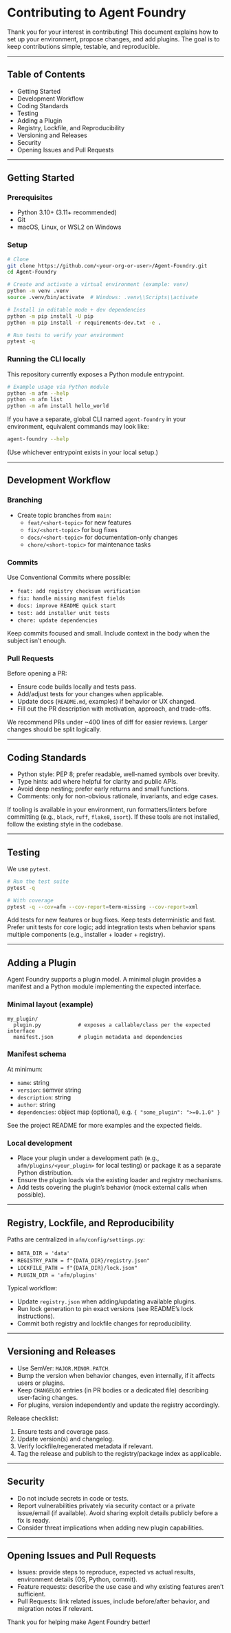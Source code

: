 # Contributing to Agent Foundry

Thank you for your interest in contributing! This document explains how to set up your environment, propose changes, and add plugins. The goal is to keep contributions simple, testable, and reproducible.

---

## Table of Contents
- Getting Started
- Development Workflow
- Coding Standards
- Testing
- Adding a Plugin
- Registry, Lockfile, and Reproducibility
- Versioning and Releases
- Security
- Opening Issues and Pull Requests

---

## Getting Started

### Prerequisites
- Python 3.10+ (3.11+ recommended)
- Git
- macOS, Linux, or WSL2 on Windows

### Setup
```bash
# Clone
git clone https://github.com/<your-org-or-user>/Agent-Foundry.git
cd Agent-Foundry

# Create and activate a virtual environment (example: venv)
python -m venv .venv
source .venv/bin/activate  # Windows: .venv\\Scripts\\activate

# Install in editable mode + dev dependencies
python -m pip install -U pip
python -m pip install -r requirements-dev.txt -e .

# Run tests to verify your environment
pytest -q
```

### Running the CLI locally
This repository currently exposes a Python module entrypoint.

```bash
# Example usage via Python module
python -m afm --help
python -m afm list
python -m afm install hello_world
```

If you have a separate, global CLI named `agent-foundry` in your environment, equivalent commands may look like:
```bash
agent-foundry --help
```
(Use whichever entrypoint exists in your local setup.)

---

## Development Workflow

### Branching
- Create topic branches from `main`:
  - `feat/<short-topic>` for new features
  - `fix/<short-topic>` for bug fixes
  - `docs/<short-topic>` for documentation-only changes
  - `chore/<short-topic>` for maintenance tasks

### Commits
Use Conventional Commits where possible:
- `feat: add registry checksum verification`
- `fix: handle missing manifest fields`
- `docs: improve README quick start`
- `test: add installer unit tests`
- `chore: update dependencies`

Keep commits focused and small. Include context in the body when the subject isn’t enough.

### Pull Requests
Before opening a PR:
- Ensure code builds locally and tests pass.
- Add/adjust tests for your changes when applicable.
- Update docs (`README.md`, examples) if behavior or UX changed.
- Fill out the PR description with motivation, approach, and trade-offs.

We recommend PRs under ~400 lines of diff for easier reviews. Larger changes should be split logically.

---

## Coding Standards
- Python style: PEP 8; prefer readable, well-named symbols over brevity.
- Type hints: add where helpful for clarity and public APIs.
- Avoid deep nesting; prefer early returns and small functions.
- Comments: only for non-obvious rationale, invariants, and edge cases.

If tooling is available in your environment, run formatters/linters before committing (e.g., `black`, `ruff`, `flake8`, `isort`). If these tools are not installed, follow the existing style in the codebase.

---

## Testing
We use `pytest`.

```bash
# Run the test suite
pytest -q

# With coverage
pytest -q --cov=afm --cov-report=term-missing --cov-report=xml
```

Add tests for new features or bug fixes. Keep tests deterministic and fast. Prefer unit tests for core logic; add integration tests when behavior spans multiple components (e.g., installer + loader + registry).

---

## Adding a Plugin
Agent Foundry supports a plugin model. A minimal plugin provides a manifest and a Python module implementing the expected interface.

### Minimal layout (example)
```
my_plugin/
  plugin.py            # exposes a callable/class per the expected interface
  manifest.json        # plugin metadata and dependencies
```

### Manifest schema
At minimum:
- `name`: string
- `version`: semver string
- `description`: string
- `author`: string
- `dependencies`: object map (optional), e.g. `{ "some_plugin": ">=0.1.0" }`

See the project README for more examples and the expected fields.

### Local development
- Place your plugin under a development path (e.g., `afm/plugins/<your_plugin>` for local testing) or package it as a separate Python distribution.
- Ensure the plugin loads via the existing loader and registry mechanisms.
- Add tests covering the plugin’s behavior (mock external calls when possible).

---

## Registry, Lockfile, and Reproducibility
Paths are centralized in `afm/config/settings.py`:
- `DATA_DIR = 'data'`
- `REGISTRY_PATH = f"{DATA_DIR}/registry.json"`
- `LOCKFILE_PATH = f"{DATA_DIR}/lock.json"`
- `PLUGIN_DIR = 'afm/plugins'`

Typical workflow:
- Update `registry.json` when adding/updating available plugins.
- Run lock generation to pin exact versions (see README’s lock instructions).
- Commit both registry and lockfile changes for reproducibility.

---

## Versioning and Releases
- Use SemVer: `MAJOR.MINOR.PATCH`.
- Bump the version when behavior changes, even internally, if it affects users or plugins.
- Keep `CHANGELOG` entries (in PR bodies or a dedicated file) describing user-facing changes.
- For plugins, version independently and update the registry accordingly.

Release checklist:
1. Ensure tests and coverage pass.
2. Update version(s) and changelog.
3. Verify lockfile/regenerated metadata if relevant.
4. Tag the release and publish to the registry/package index as applicable.

---

## Security
- Do not include secrets in code or tests.
- Report vulnerabilities privately via security contact or a private issue/email (if available). Avoid sharing exploit details publicly before a fix is ready.
- Consider threat implications when adding new plugin capabilities.

---

## Opening Issues and Pull Requests
- Issues: provide steps to reproduce, expected vs actual results, environment details (OS, Python, commit).
- Feature requests: describe the use case and why existing features aren’t sufficient.
- Pull Requests: link related issues, include before/after behavior, and migration notes if relevant.

Thank you for helping make Agent Foundry better!


